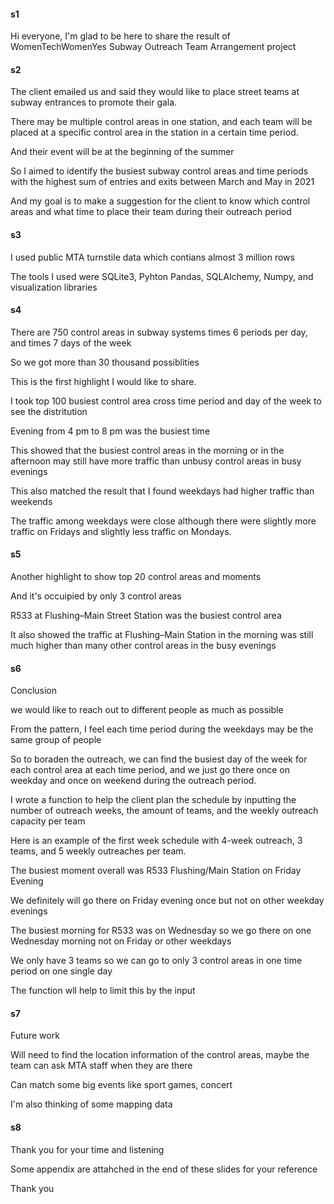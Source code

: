 #### s1
Hi everyone, I'm glad to be here to share the result of WomenTechWomenYes Subway Outreach Team Arrangement project

#### s2
The client emailed us and said they would like to place street teams at subway entrances to promote their gala.

There may be multiple control areas in one station, and each team will be placed at a specific control area in the station in a certain time period.

And their event will be at the beginning of the summer 

So I aimed to identify the busiest subway control areas and time periods with the highest sum of entries and exits between March and May in 2021

And my goal is to make a suggestion for the client to know which control areas and what time to place their team during their outreach period 

#### s3
I used public MTA turnstile data which contians almost 3 million rows

The tools I used were SQLite3, Pyhton Pandas, SQLAlchemy, Numpy, and visualization libraries

#### s4
There are 750 control areas in subway systems times 6 periods per day, and times 7 days of the week

So we got more than 30 thousand possiblities

This is the first highlight I would like to share.

I took top 100 busiest control area cross time period and day of the week to see the distritution

Evening from 4 pm to 8 pm  was the busiest time

This showed that the busiest control areas in the morning or in the afternoon may still have more traffic than unbusy control areas in busy evenings

This also matched the result that I found weekdays had higher traffic than weekends

The traffic among weekdays were close although there were slightly more traffic on Fridays and slightly less traffic on Mondays.


#### s5
Another highlight to show top 20 control areas and moments

And it's occuipied by only 3 control areas

R533 at Flushing–Main Street Station was the busiest control area

It also showed the traffic at Flushing–Main Station in the morning was still much higher than many other control areas in the busy evenings

#### s6
Conclusion

we would like to reach out to different people as much as possible

From the pattern, I feel each time period during the weekdays may be the same group of people

So to boraden the outreach, we can find the busiest day of the week for each control area at each time period, and we just go there once on weekday and once on weekend during the outreach period.

I wrote a function to help the client plan the schedule by inputting the number of outreach weeks, the amount of teams, and the weekly outreach capacity per team

Here is an example of the first week schedule with 4-week outreach, 3 teams, and 5 weekly outreaches per team.

The busiest moment overall was R533 Flushing/Main Station on Friday Evening

We definitely will go there on Friday evening once but not on other weekday evenings

The busiest morning for R533 was on Wednesday so we go there on one Wednesday morning not on Friday or other weekdays

We only have 3 teams so we can go to only 3 control areas in one time period on one single day 

The function wll help to limit this by the input

#### s7
Future work

Will need to find the location information of the control areas, maybe the team can ask MTA staff when they are there

Can match some big events like sport games, concert

I'm also thinking of some mapping data

#### s8
Thank you for your time and listening

Some appendix are attahched in the end of these slides for your reference

Thank you
